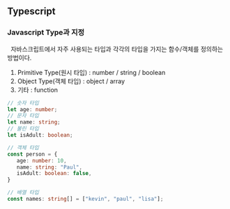 ## **Typescript**

### **Javascript Type과 지정**

&nbsp;&nbsp;자바스크립트에서 자주 사용되는 타입과 각각의 타입을 가지는 함수/객체를 정의하는 방법이다.

1. Primitive Type(원시 타입) :
   number / string / boolean
2. Object Type(객체 타입) : object / array
3. 기타 : function
   <br>

```typescript
// 숫자 타입
let age: number;
// 문자 타입
let name: string;
// 불린 타입
let isAdult: boolean;

// 객체 타입
const person = {
   age: number: 10,
   name: string: "Paul",
   isAdult: boolean: false,
}

// 배열 타입
const names: string[] = ["kevin", "paul", "lisa"];
```
